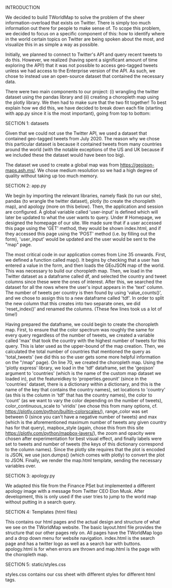 INTRODUCTION

We decided to build TWorldMap to solve the problem of the sheer information-overload that exists on Twitter. There is simply too much information out there for people to make sense of. To scope this problem, we decided to focus on a specific component of this: how to identify where in the world certain topics on Twitter are being spoken about the most, and visualize this in as simple a way as possible. 

Initially, we planned to connect to Twitter's API and query recent tweets to do this. However, we realized (having spent a significant amount of time exploring the API!) that it was not possible to access geo-tagged tweets unless we had access to the Enterprise version of the API. As such, we chose to instead use an open-source dataset that contained the necessary data. 

There were two main components to our project: (i) wrangling the twitter dataset using the pandas library and (ii) creating a choropleth map using the plotly library. We then had to make sure that the two fit together! To best explain how we did this, we have decided to break down each file (starting with app.py since it is the most important), going from top to bottom:

SECTION 1: datasets

Given that we could not use the Twitter API, we used a dataset that contained geo-tagged tweets from July 2020. The reason why we chose this particular dataset is because it contained tweets from many countries around the world (with the notable exceptions of the US and UK because if we included these the dataset would have been too big). 

The dataset we used to create a global map was from https://geojson-maps.ash.ms/. We chose medium resolution so we had a high degree of quality without taking up too much memory. 

SECTION 2: app.py

We begin by importing the relevant libraries, namely flask (to run our site), pandas (to wrangle the twitter dataset), plotly (to create the choropleth map), and apology (more on this below). Then, the application and session are configured. A global variable called 'user-input' is defined which will later be updated to what the user wants to query. Under # Homepage, we designed the homepage of our site. We made sure that if a user accessed this page using the 'GET' method, they would be shown index.html, and if they accessed this page using the 'POST' method (i.e. by filling out the form), 'user_input' would be updated and the user would be sent to the "map" page. 

The most critical code in our application comes from Line 35 onwards. First, we defined a function called map(). It begins by checking that a user has entered a value in the form, and then loads the GEoJSON map of the world. This was necessary to build our choropleth map. Then, we load in the Twitter dataset as a dataframe called df, and selected the country and tweet columns since these were the ones of interest. After this, we searched the dataset for all the rows where the user's input appears in the 'text' column. The number of tweets per country is then found by using 'value_counts()', and we chose to assign this to a new dataframe called 'tdf'. In order to split the new column that this creates into two separate ones, we  did 'reset_index()' and renamed the columns. (These few lines took us a lot of time!) 

Having prepared the dataframe, we could begin to create the choropleth map. First, to ensure that the color spectrum was roughly the same for every query regardless of the number of tweets, we created a variable called 'max' that took the country with the highest number of tweets for this query. This is later used as the upper-bound of the map creation. Then, we calculated the total number of countries that mentioned the query as 'total_tweets' (we did this so the user gets some more helpful information on the "/map" page). On line 70, we created the choropleth map. Using the 'plotly express' library, we load in the 'tdf' dataframe, set the 'geojson' argument to 'countries' (which is the name of the custom map dataset we loaded in), put the featureidkey to 'properties.geounit' (since in the 'countries' dataset, there is a dictionary within a dictionary, and this is the name of the key that contains the country names), set locations to 'country' (as this is the column in 'tdf' that has the country names), the color to 'count' (as we want to vary the color depending on the number of tweets), color_continuous_scale to 'viridis' (we chose this from many options, cf. https://plotly.com/python/builtin-colorscales/), range_color was set between 0 (since you can't have a negative number of tweets) and max (which is the aforementioned maximum number of tweets any given country has for that query), mapbox_style (again, chose this from this site https://plotly.com/python/mapbox-layers/), the zoom and opacity were chosen after experimentation for best visual effect, and finally labels were set to tweets and number of tweets (the keys of this dictionary correspond to the column names). Since the plotly site requires that the plot is encoded is JSON, we use json.dumps() (which comes with plotly) to convert the plot to JSON. Finally, we render the map.html template, sending the necessary variables over. 

SECTION 3: apology.py

We adapted this file from the Finance PSet but implemented a different apology image with a message from Twitter CEO Elon Musk. After development, this is only used if the user tries to jump to the world map without putting in a search query. 

SECTION 4: Templates (html files)

This contains our html pages and the actual design and structure of what we see on the TWorldMap website. The basic layout.html file provides the structure that our other pages rely on. All pages have the TWorldMap logo and a drop down menu for website navigation. index.html is the search page and has a twitter logo as well as a search bar with buttons. apology.html is for when errors are thrown and map.html is the page with the choropleth map.  

SECTION 5: static/styles.css

styles.css contains our css sheet with different styles for different html tags.
